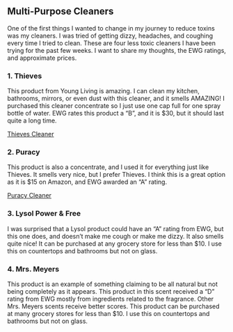 ## Multi-Purpose Cleaners

One of the first things I wanted to change in my journey to reduce toxins was my cleaners. I was tried of getting dizzy, headaches, and coughing every time I tried to clean. These are four less toxic cleaners I have been trying for the past few weeks. I want to share my thoughts, the EWG ratings, and approximate prices. 

### 1. Thieves

This product from Young Living is amazing. I can clean my kitchen, bathrooms, mirrors, or even dust with this cleaner, and it smells AMAZING! I purchased this cleaner concentrate so I just use one cap full for one spray bottle of water. EWG rates this product a “B”, and it is $30, but it should last quite a long time.

[Thieves Cleaner](https://www.youngliving.com/en_US/products/thieves-household-cleaner)

### 2. Puracy

This product is also a concentrate, and I used it for everything just like Thieves. It smells very nice, but I prefer Thieves. I think this is a great option as it is $15 on Amazon, and EWG awarded an “A” rating. 

[Puracy Cleaner](https://www.amazon.com/Puracy-Natural-Purpose-Concentrate-Streak-Free/dp/B00T56KW8K)

### 3. Lysol Power & Free

I was surprised that a Lysol product could have an “A” rating from EWG, but this one does, and doesn’t make me cough or make me dizzy. It also smells quite nice! It can be purchased at any grocery store for less than $10. I use this on countertops and bathrooms but not on glass. 

### 4. Mrs. Meyers

This product is an example of something claiming to be all natural but not being completely as it appears. This product in this scent received a “D” rating from EWG mostly from ingredients related to the fragrance. Other Mrs. Meyers scents receive better scores. This product can be purchased at many grocery stores for less than $10. I use this on countertops and bathrooms but not on glass. 


